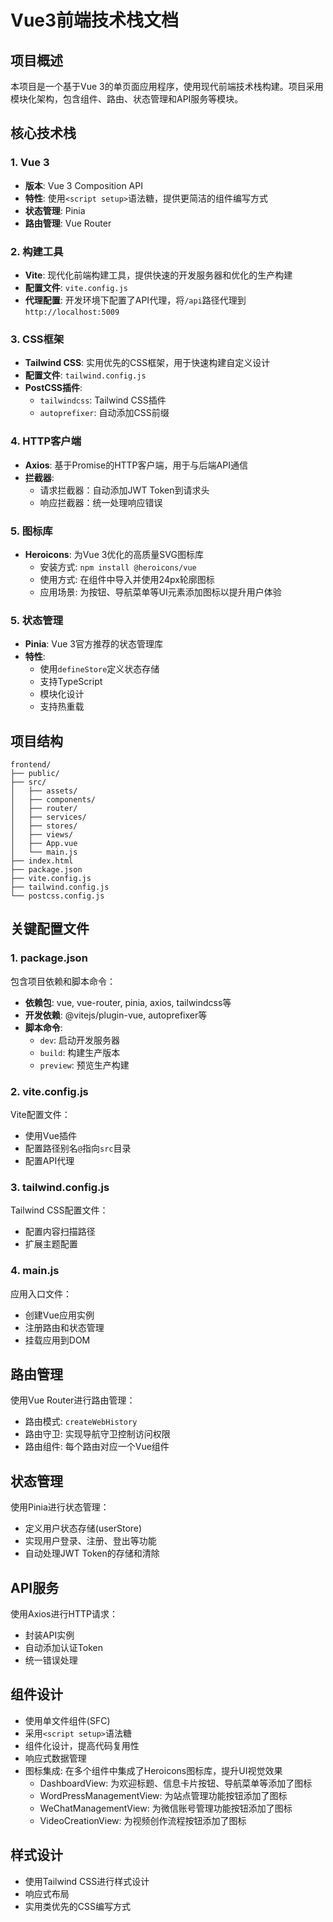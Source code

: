# Vue3前端技术栈文档

## 项目概述

本项目是一个基于Vue 3的单页面应用程序，使用现代前端技术栈构建。项目采用模块化架构，包含组件、路由、状态管理和API服务等模块。

## 核心技术栈

### 1. Vue 3
- **版本**: Vue 3 Composition API
- **特性**: 使用`<script setup>`语法糖，提供更简洁的组件编写方式
- **状态管理**: Pinia
- **路由管理**: Vue Router

### 2. 构建工具
- **Vite**: 现代化前端构建工具，提供快速的开发服务器和优化的生产构建
- **配置文件**: `vite.config.js`
- **代理配置**: 开发环境下配置了API代理，将`/api`路径代理到`http://localhost:5009`

### 3. CSS框架
- **Tailwind CSS**: 实用优先的CSS框架，用于快速构建自定义设计
- **配置文件**: `tailwind.config.js`
- **PostCSS插件**: 
  - `tailwindcss`: Tailwind CSS插件
  - `autoprefixer`: 自动添加CSS前缀

### 4. HTTP客户端
- **Axios**: 基于Promise的HTTP客户端，用于与后端API通信
- **拦截器**: 
  - 请求拦截器：自动添加JWT Token到请求头
  - 响应拦截器：统一处理响应错误

### 5. 图标库
- **Heroicons**: 为Vue 3优化的高质量SVG图标库
  - 安装方式: `npm install @heroicons/vue`
  - 使用方式: 在组件中导入并使用24px轮廓图标
  - 应用场景: 为按钮、导航菜单等UI元素添加图标以提升用户体验

### 5. 状态管理
- **Pinia**: Vue 3官方推荐的状态管理库
- **特性**: 
  - 使用`defineStore`定义状态存储
  - 支持TypeScript
  - 模块化设计
  - 支持热重载

## 项目结构

```
frontend/
├── public/
├── src/
│   ├── assets/
│   ├── components/
│   ├── router/
│   ├── services/
│   ├── stores/
│   ├── views/
│   ├── App.vue
│   └── main.js
├── index.html
├── package.json
├── vite.config.js
├── tailwind.config.js
└── postcss.config.js
```

## 关键配置文件

### 1. package.json
包含项目依赖和脚本命令：
- **依赖包**: vue, vue-router, pinia, axios, tailwindcss等
- **开发依赖**: @vitejs/plugin-vue, autoprefixer等
- **脚本命令**: 
  - `dev`: 启动开发服务器
  - `build`: 构建生产版本
  - `preview`: 预览生产构建

### 2. vite.config.js
Vite配置文件：
- 使用Vue插件
- 配置路径别名`@`指向`src`目录
- 配置API代理

### 3. tailwind.config.js
Tailwind CSS配置文件：
- 配置内容扫描路径
- 扩展主题配置

### 4. main.js
应用入口文件：
- 创建Vue应用实例
- 注册路由和状态管理
- 挂载应用到DOM

## 路由管理

使用Vue Router进行路由管理：
- 路由模式: `createWebHistory`
- 路由守卫: 实现导航守卫控制访问权限
- 路由组件: 每个路由对应一个Vue组件

## 状态管理

使用Pinia进行状态管理：
- 定义用户状态存储(userStore)
- 实现用户登录、注册、登出等功能
- 自动处理JWT Token的存储和清除

## API服务

使用Axios进行HTTP请求：
- 封装API实例
- 自动添加认证Token
- 统一错误处理

## 组件设计

- 使用单文件组件(SFC)
- 采用`<script setup>`语法糖
- 组件化设计，提高代码复用性
- 响应式数据管理
- 图标集成: 在多个组件中集成了Heroicons图标库，提升UI视觉效果
  - DashboardView: 为欢迎标题、信息卡片按钮、导航菜单等添加了图标
  - WordPressManagementView: 为站点管理功能按钮添加了图标
  - WeChatManagementView: 为微信账号管理功能按钮添加了图标
  - VideoCreationView: 为视频创作流程按钮添加了图标

## 样式设计

- 使用Tailwind CSS进行样式设计
- 响应式布局
- 实用类优先的CSS编写方式